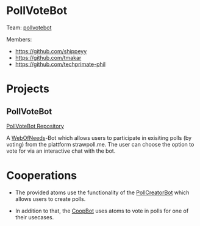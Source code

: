# PollVoteBot

Team: [pollvotebot](https://github.com/orgs/WoN-Hackathon-2019/teams/pollvotebot)

Members:
* https://github.com/shippeyy
* https://github.com/tmakar
* https://github.com/techprimate-phil

# Projects
## PollVoteBot
[PollVoteBot Repository](https://github.com/WoN-Hackathon-2019/won-pollvotebot)

A [WebOfNeeds](https://github.com/researchstudio-sat/webofneeds)-Bot which allows users to participate in exisiting polls (by voting) from the plattform strawpoll.me. The user can choose the option to vote for via an interactive chat with the bot.

# Cooperations
* The provided atoms use the functionality of the [PollCreatorBot](https://github.com/WoN-Hackathon-2019/won-pollcreaterbot) which allows users to create polls.

* In addition to that, the [CoopBot](https://github.com/WoN-Hackathon-2019/won-coopbot) uses atoms to vote in polls for one of their usecases.